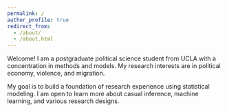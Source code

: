 ```yaml
---
permalink: /
author_profile: true
redirect_from: 
  - /about/
  - /about.html
---
```

Welcome! I am a postgraduate political science student from UCLA with a concentration in methods and models. My research interests are in political economy, violence, and migration. 

My goal is to build a foundation of research experience using statistical modeling. I am open to learn more about casual inference, machine learning, and various research designs. 


